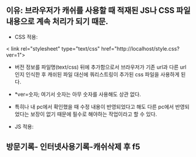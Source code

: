 ## 이유: 브라우저가 캐쉬를 사용할 때 적재된 JS나 CSS 파일 내용으로 계속 처리가 되기 때문.

- CSS 적용:

< link rel="stylesheet" type="text/css" href="http://localhost/style.css?ver=1">


- 버전 정보를 파일명(text/css) 뒤에 추가함으로서 브라우저가 기존 url과 다른 url인지 인식한 후 캐쉬된 파일 대신에 쿼리스트링이 추가된 css 파일을 사용하게 된다. 
- *ver=숫자; 여기서 숫자는 아무 숫자를 사용해도 상관 없다. 
- 특히나 내 pc에서 확인했을 때 수정 내용이 반영되었다고 해도 다른 pc에서 반영되었다는 보장이 없기 때문에 필수로 해야하는 작업이라고 할 수 있다. 


- JS 적용: 

<script type="text/javascript" src="./style/js/test.js?ver=1"></script>



## 방문기록- 인터넷사용기록-캐쉬삭제 후 f5 
